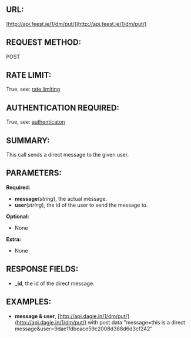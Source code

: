 URL:
----
[http://api.feest.je/1/dm/put/](http://api.feest.je/1/dm/put/)

REQUEST METHOD:
---------------
POST

RATE LIMIT:
-----------
True, see: [rate limiting](<link naar ratelimitpagina>)

AUTHENTICATION REQUIRED:
------------------------
True, see: [authenticaton](<link naar auth pagina>)

SUMMARY:
--------
This call sends a direct message to the given user.

PARAMETERS:
-----------

**Required:**

 - **message**(*string*), the actual message.
 - **user**(*string*), the id of the user to send the message to.

**Optional:**

 - None
 
**Extra:**

 - None

RESPONSE FIELDS:
----------------

 - **_id**, the id of the direct message.

EXAMPLES:
---------

- **message & user**, [http://api.dagje.in/1/dm/put/](http://api.dagje.in/1/dm/put/) with post data "message=this is a direct message&user=9dae1fdbeace59c2008d388d6d3cf242"